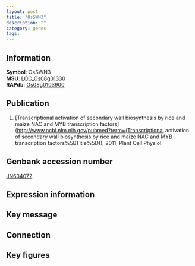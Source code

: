 ```yaml
---
layout: post
title: "OsSWN3"
description: ""
category: genes
tags: 
---
```


## Information
__Symbol__: OsSWN3  
__MSU__: [LOC_Os08g01330](http://rice.plantbiology.msu.edu/cgi-bin/ORF_infopage.cgi?orf=LOC_Os08g01330)  
__RAPdb__: [Os08g0103900](http://rapdb.dna.affrc.go.jp/viewer/gbrowse_details/irgsp1?name=Os08g0103900)  

## Publication
1. [Transcriptional activation of secondary wall biosynthesis by rice and maize NAC and MYB transcription factors](http://www.ncbi.nlm.nih.gov/pubmed?term=(Transcriptional activation of secondary wall biosynthesis by rice and maize NAC and MYB transcription factors%5BTitle%5D)), 2011, Plant Cell Physiol.

## Genbank accession number
[JN634072](http://www.ncbi.nlm.nih.gov/nuccore/JN634072)

## Expression information

## Key message

## Connection

## Key figures


